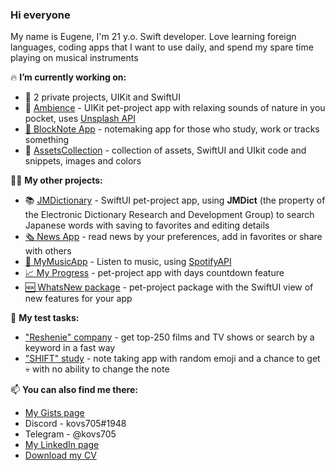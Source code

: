### Hi everyone

My name is Eugene, I'm 21 y.o. Swift developer. Love learning foreign languages, coding apps that I want to use daily, and spend my spare time playing on musical instruments

🔥 **I’m currently working on:**
 - 💊 2 private projects, UIKit and SwiftUI
 - 🌿 [Ambience](https://github.com/kovs705/Ambience) - UIKit pet-project app with relaxing sounds of nature in you pocket, uses [Unsplash API](https://unsplash.com/developers)
 - [📓 BlockNote App](https://github.com/kovs705/BlockNote-app) - notemaking app for those who study, work or tracks something
 - 💅 [AssetsCollection](https://github.com/kovs705/AssetsCollection) - collection of assets, SwiftUI and UIkit code and snippets, images and colors


🙋‍♂️ **My other projects:**
 - 📚 [JMDictionary](https://github.com/kovs705/JMDictionary) - SwiftUI pet-project app, using **JMDict** (the property of the Electronic Dictionary Research and Development Group) to search Japanese words with saving to favorites and editing details
 - [🗞 News App](https://github.com/kovs705/NewsToDay) - read news by your preferences, add in favorites or share with others
 - [🎵 MyMusicApp](https://github.com/anmikhailov/MyMusicApp) - Listen to music, using [SpotifyAPI](https://developer.spotify.com/documentation/web-api)
 - [📈 My Progress](https://github.com/kovs705/My-progress) - pet-project app with days countdown feature
 - [🆕 WhatsNew package](https://github.com/kovs705/WhatsNewPack) - pet-project package with the SwiftUI view of new features for your app

🧐 **My test tasks:**
 - ["Reshenie" company](https://github.com/kovs705/Reshenie-Test) - get top-250 films and TV shows or search by a keyword in a fast way
 - ["SHIFT" study](https://github.com/kovs705/CFTtest) - note taking app with random emoji and a chance to get 💀 with no ability to change the note

📫 **You can also find me there:**
 - [My Gists page](https://gist.github.com/kovs705)
 - Discord - kovs705#1948
 - Telegram - @kovs705
 - [My LinkedIn page](https://LinkedIn.com/kovs705)
 - [Download my CV](https://github.com/kovs705/kovs705/files/12565670/RozhkovEugeneCV.pdf)
